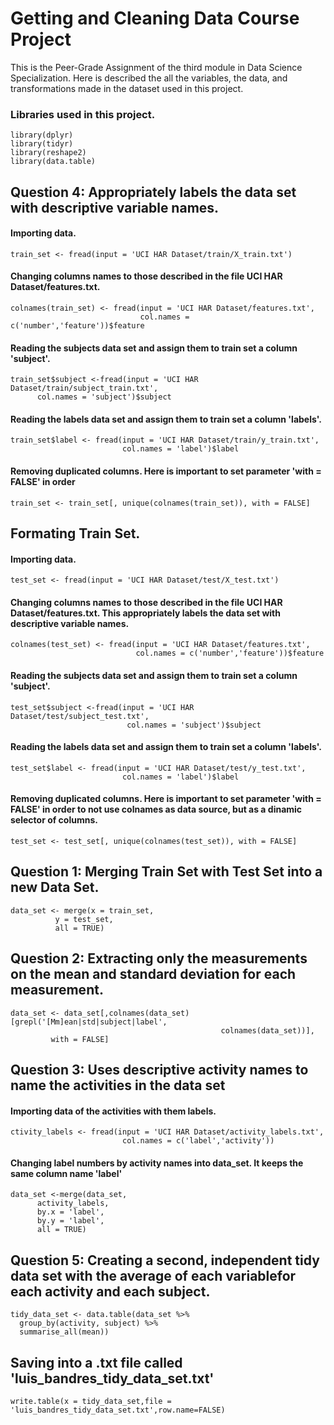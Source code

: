 # Getting and Cleaning Data Course Project
This is the Peer-Grade Assignment of the third module in Data Science Specialization. Here is described the all 
the variables, the data, and transformations made in the dataset used in this project.
### Libraries used in this project.
```
library(dplyr)
library(tidyr)
library(reshape2)
library(data.table)
```
## Question 4: Appropriately labels the data set with descriptive variable names.
#### Importing data.
```
train_set <- fread(input = 'UCI HAR Dataset/train/X_train.txt')
```
#### Changing columns names to those described in the file UCI HAR Dataset/features.txt.
```
colnames(train_set) <- fread(input = 'UCI HAR Dataset/features.txt',
                             col.names = c('number','feature'))$feature
```
#### Reading the subjects data set and assign them to train set a column 'subject'.
```
train_set$subject <-fread(input = 'UCI HAR Dataset/train/subject_train.txt',
      col.names = 'subject')$subject
```
#### Reading the labels data set and assign them to train set a column 'labels'.
```
train_set$label <- fread(input = 'UCI HAR Dataset/train/y_train.txt',
                         col.names = 'label')$label
```
#### Removing duplicated columns. Here is important to set parameter 'with = FALSE' in order 
```
train_set <- train_set[, unique(colnames(train_set)), with = FALSE]
```
## Formating Train Set.
#### Importing data.
```
test_set <- fread(input = 'UCI HAR Dataset/test/X_test.txt')
```
#### Changing columns names to those described in the file UCI HAR Dataset/features.txt. This appropriately labels the data set with descriptive variable names.
```
colnames(test_set) <- fread(input = 'UCI HAR Dataset/features.txt',
                            col.names = c('number','feature'))$feature
```
#### Reading the subjects data set and assign them to train set a column 'subject'.
```
test_set$subject <-fread(input = 'UCI HAR Dataset/test/subject_test.txt',
                          col.names = 'subject')$subject
```
#### Reading the labels data set and assign them to train set a column 'labels'.
```
test_set$label <- fread(input = 'UCI HAR Dataset/test/y_test.txt',
                         col.names = 'label')$label
```
#### Removing duplicated columns. Here is important to set parameter 'with = FALSE' in order to not use colnames as data source, but as a dinamic selector of columns. 
```
test_set <- test_set[, unique(colnames(test_set)), with = FALSE]
```
## Question 1: Merging Train Set with Test Set into a new Data Set.
```
data_set <- merge(x = train_set,
          y = test_set,
          all = TRUE)
```
## Question 2: Extracting only the measurements on the mean and standard deviation for each measurement.
```
data_set <- data_set[,colnames(data_set)[grepl('[Mm]ean|std|subject|label',
                                               colnames(data_set))],
         with = FALSE]
```
## Question 3: Uses descriptive activity names to name the activities in the data set
#### Importing data of the activities with them labels.
```
ctivity_labels <- fread(input = 'UCI HAR Dataset/activity_labels.txt',
                         col.names = c('label','activity'))
```
#### Changing label numbers by activity names into data_set. It keeps the same column name 'label'
```
data_set <-merge(data_set,
      activity_labels,
      by.x = 'label',
      by.y = 'label',
      all = TRUE)
```
## Question 5: Creating a second, independent tidy data set with the average of each variablefor each activity and each subject.
```
tidy_data_set <- data.table(data_set %>%
  group_by(activity, subject) %>%
  summarise_all(mean))
```
## Saving into a .txt file called 'luis_bandres_tidy_data_set.txt'
```
write.table(x = tidy_data_set,file = 'luis_bandres_tidy_data_set.txt',row.name=FALSE)
```
